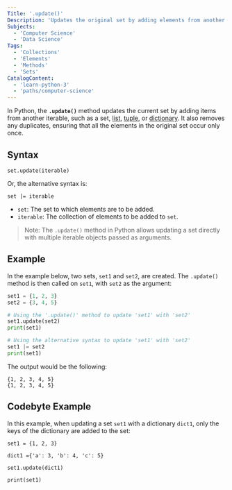 ```yaml
---
Title: '.update()'
Description: 'Updates the original set by adding elements from another set.'
Subjects:
  - 'Computer Science'
  - 'Data Science'
Tags:
  - 'Collections'
  - 'Elements'
  - 'Methods'
  - 'Sets'
CatalogContent:
  - 'learn-python-3'
  - 'paths/computer-science'
---
```


In Python, the **`.update()`** method updates the current set by adding items from another iterable, such as a set, [list](https://www.codecademy.com/resources/docs/python/lists), [tuple](https://www.codecademy.com/resources/docs/python/tuples), or [dictionary](https://www.codecademy.com/resources/docs/python/dictionaries). It also removes any duplicates, ensuring that all the elements in the original set occur only once.

## Syntax

```pseudo
set.update(iterable)
```

Or, the alternative syntax is:

```pseudo
set |= iterable
```

- `set`: The set to which elements are to be added.
- `iterable`: The collection of elements to be added to `set`.

> Note: The `.update()` method in Python allows updating a set directly with multiple iterable objects passed as arguments.

## Example

In the example below, two sets, `set1` and `set2`, are created. The `.update()` method is then called on `set1`, with `set2` as the argument:

```py
set1 = {1, 2, 3}
set2 = {3, 4, 5}

# Using the '.update()' method to update 'set1' with 'set2'
set1.update(set2)
print(set1)

# Using the alternative syntax to update 'set1' with 'set2'
set1 |= set2
print(set1)
```

The output would be the following:

```shell
{1, 2, 3, 4, 5}
{1, 2, 3, 4, 5}
```

## Codebyte Example

In this example, when updating a set `set1` with a dictionary `dict1`, only the keys of the dictionary are added to the set:

```codebyte/python
set1 = {1, 2, 3}

dict1 ={'a': 3, 'b': 4, 'c': 5}

set1.update(dict1)

print(set1)
```
